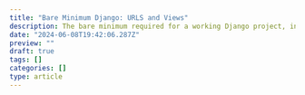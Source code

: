 ```yaml
---
title: "Bare Minimum Django: URLS and Views"
description: The bare minimum required for a working Django project, in a single file.
date: "2024-06-08T19:42:06.287Z"
preview: ""
draft: true
tags: []
categories: []
type: article
---
```

